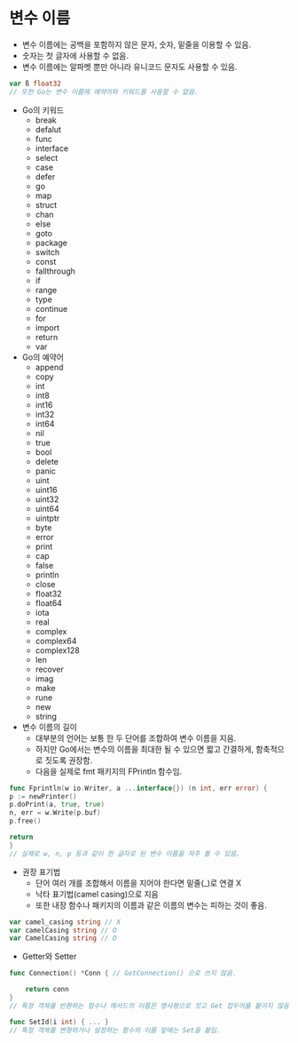 # 변수 이름

- 변수 이름에는 공백을 포함하지 않은 문자, 숫자, 밑줄을 이용할 수 있음.
- 숫자는 첫 글자에 사용할 수 없음.
- 변수 이름에는 알파벳 뿐만 아니라 유니코드 문자도 사용할 수 있음.

```go
var ß float32
// 또한 Go는 변수 이름에 예약어와 키워드를 사용할 수 없음.
```

- Go의 키워드
  - break
  - defalut
  - func
  - interface
  - select
  - case
  - defer
  - go
  - map
  - struct
  - chan
  - else
  - goto
  - package
  - switch
  - const
  - fallthrough
  - if
  - range
  - type
  - continue
  - for
  - import
  - return
  - var
- Go의 예약어
  - append
  - copy
  - int
  - int8
  - int16
  - int32
  - int64
  - nil
  - true
  - bool
  - delete
  - panic
  - uint
  - uint16
  - uint32
  - uint64
  - uintptr
  - byte
  - error
  - print
  - cap
  - false
  - println
  - close
  - float32
  - float64
  - iota
  - real
  - complex
  - complex64
  - complex128
  - len
  - recover
  - imag
  - make
  - rune
  - new
  - string
- 변수 이름의 길이
  - 대부분의 언어는 보통 한 두 단어를 조합하여 변수 이름을 지음.
  - 하지만 Go에서는 변수의 이름을 최대한 될 수 있으면 짧고 간결하게, 함축적으로 짓도록 권장함.
  - 다음을 실제로 fmt 패키지의 FPrintln 함수임.

```go
func Fprintln(w io.Writer, a ...interface{}) (n int, err error) {
p := newPrinter()
p.doPrint(a, true, true)
n, err = w.Write(p.buf)
p.free()

return
}
// 실제로 w, n, p 등과 같이 한 글자로 된 변수 이름을 자주 볼 수 있음.
```

- 권장 표기법
  - 단어 여러 개를 조합해서 이름을 지어야 한다면 밑줄(_)로 연결 X
  - 낙타 표기법(camel casing)으로 지음
  - 또한 내장 함수나 패키지의 이름과 같은 이름의 변수는 피하는 것이 좋음.

```go
var camel_casing string // X
var camelCasing string // O
var CamelCasing string // O
```

- Getter와 Setter

```go
func Connection() *Conn { // GetConnection() 으로 쓰지 않음.

	return conn
}
// 특정 객체를 반환하는 함수나 메서드의 이름은 명사형으로 짓고 Get 접두어를 붙이지 않음.

func SetId(i int) { ... }
// 특정 객체를 변형하거나 설정하는 함수의 이름 앞에는 Set을 붙임.
```